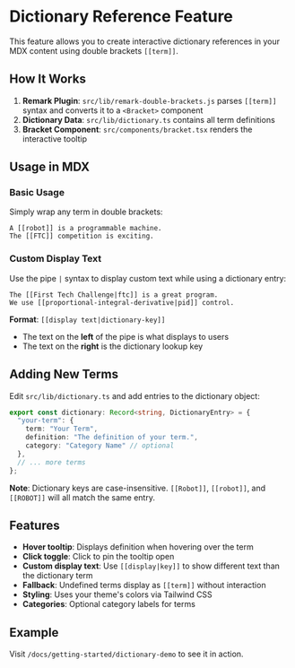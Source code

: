 # Dictionary Reference Feature

This feature allows you to create interactive dictionary references in your MDX content using double brackets `[[term]]`.

## How It Works

1. **Remark Plugin**: `src/lib/remark-double-brackets.js` parses `[[term]]` syntax and converts it to a `<Bracket>` component
2. **Dictionary Data**: `src/lib/dictionary.ts` contains all term definitions
3. **Bracket Component**: `src/components/bracket.tsx` renders the interactive tooltip

## Usage in MDX

### Basic Usage

Simply wrap any term in double brackets:

```mdx
A [[robot]] is a programmable machine.
The [[FTC]] competition is exciting.
```

### Custom Display Text

Use the pipe `|` syntax to display custom text while using a dictionary entry:

```mdx
The [[First Tech Challenge|ftc]] is a great program.
We use [[proportional-integral-derivative|pid]] control.
```

**Format**: `[[display text|dictionary-key]]`
- The text on the **left** of the pipe is what displays to users
- The text on the **right** is the dictionary lookup key

## Adding New Terms

Edit `src/lib/dictionary.ts` and add entries to the dictionary object:

```typescript
export const dictionary: Record<string, DictionaryEntry> = {
  "your-term": {
    term: "Your Term",
    definition: "The definition of your term.",
    category: "Category Name" // optional
  },
  // ... more terms
};
```

**Note**: Dictionary keys are case-insensitive. `[[Robot]]`, `[[robot]]`, and `[[ROBOT]]` will all match the same entry.

## Features

- **Hover tooltip**: Displays definition when hovering over the term
- **Click toggle**: Click to pin the tooltip open
- **Custom display text**: Use `[[display|key]]` to show different text than the dictionary term
- **Fallback**: Undefined terms display as `[[term]]` without interaction
- **Styling**: Uses your theme's colors via Tailwind CSS
- **Categories**: Optional category labels for terms

## Example

Visit `/docs/getting-started/dictionary-demo` to see it in action.
